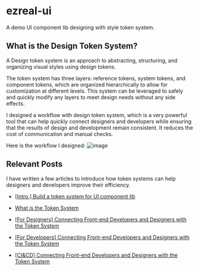 # ezreal-ui

A demo UI component lib designing with style token system.

## What is the Design Token System?

A Design token system is an approach to abstracting, structuring, and organizing visual styles using design tokens.

The token system has three layers: reference tokens, system tokens, and component tokens, which are organized hierarchically to allow for customization at different levels. This system can be leveraged to safely and quickly modify any layers to meet design needs without any side effects.

I designed a workflow with design token system, which is a very powerful tool that can help quickly connect designers and developers while ensuring that the results of design and development remain consistent. It reduces the cost of communication and manual checks.

Here is the workflow I designed:
![image](https://github.com/torytang025/ezreal-ui/assets/66199492/0d376629-9d50-4ad4-9188-6dec2185d0fc)

## Relevant Posts

I have written a few articles to introduce how token systems can help designers and developers improve their efficiency.

- [[Intro.] Build a token system for UI component lib](https://www.tory.cool/blog/intro-build-a-token-system-for-ui-component-lib)

- [What is the Token System](https://www.tory.cool/blog/what-is-the-token-system)

- [[For Designers] Connecting Front-end Developers and Designers with the Token System](https://www.tory.cool/blog/for-designers-connecting-front-end-developers-and-designers-with-the-token-system)

- [[For Developers] Connecting Front-end Developers and Designers with the Token System](https://www.tory.cool/blog/for-developers-connecting-front-end-developers-and-designers-with-the-token-system)

- [[CI&CD] Connecting Front-end Developers and Designers with the Token System](https://www.tory.cool/blog/ci-and-cd-connecting-front-end-developers-and-designers-with-the-token-system)
